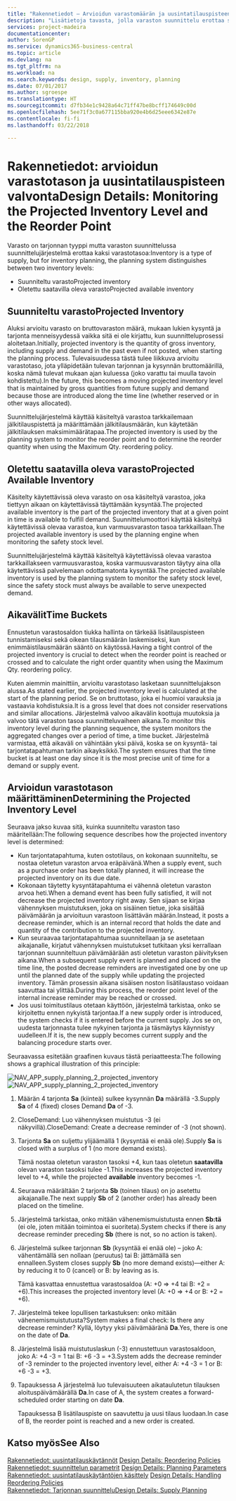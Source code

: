 ```yaml
---
title: "Rakennetiedot – Arvioidun varastomäärän ja uusintatilauspisteen valvonta | Microsoft Docs"
description: "Lisätietoja tavasta, jolla varaston suunnittelu erottaa suunnitellun varaston ja suunnitellun saatavilla olevan varastomäärän."
services: project-madeira
documentationcenter: 
author: SorenGP
ms.service: dynamics365-business-central
ms.topic: article
ms.devlang: na
ms.tgt_pltfrm: na
ms.workload: na
ms.search.keywords: design, supply, inventory, planning
ms.date: 07/01/2017
ms.author: sgroespe
ms.translationtype: HT
ms.sourcegitcommit: d7fb34e1c9428a64c71ff47be8bcff174649c00d
ms.openlocfilehash: 5ee71f3c0a677115bba920e4b6d25eee6342e87e
ms.contentlocale: fi-fi
ms.lasthandoff: 03/22/2018

---
```

# <a name="design-details-monitoring-the-projected-inventory-level-and-the-reorder-point"></a><span data-ttu-id="25d06-103">Rakennetiedot: arvioidun varastotason ja uusintatilauspisteen valvonta</span><span class="sxs-lookup"><span data-stu-id="25d06-103">Design Details: Monitoring the Projected Inventory Level and the Reorder Point</span></span>
<span data-ttu-id="25d06-104">Varasto on tarjonnan tyyppi mutta varaston suunnittelussa suunnittelujärjestelmä erottaa kaksi varastotasoa:</span><span class="sxs-lookup"><span data-stu-id="25d06-104">Inventory is a type of supply, but for inventory planning, the planning system distinguishes between two inventory levels:</span></span>  

* <span data-ttu-id="25d06-105">Suunniteltu varasto</span><span class="sxs-lookup"><span data-stu-id="25d06-105">Projected inventory</span></span>  
* <span data-ttu-id="25d06-106">Oletettu saatavilla oleva varasto</span><span class="sxs-lookup"><span data-stu-id="25d06-106">Projected available inventory</span></span>  

## <a name="projected-inventory"></a><span data-ttu-id="25d06-107">Suunniteltu varasto</span><span class="sxs-lookup"><span data-stu-id="25d06-107">Projected Inventory</span></span>  
<span data-ttu-id="25d06-108">Aluksi arvioitu varasto on bruttovaraston määrä, mukaan lukien kysyntä ja tarjonta menneisyydessä vaikka sitä ei ole kirjattu, kun suunnitteluprosessi aloitetaan.</span><span class="sxs-lookup"><span data-stu-id="25d06-108">Initially, projected inventory is the quantity of gross inventory, including supply and demand in the past even if not posted, when starting the planning process.</span></span> <span data-ttu-id="25d06-109">Tulevaisuudessa tästä tulee liikkuva arvioitu varastotaso, jota ylläpidetään tulevan tarjonnan ja kysynnän bruttomäärillä, koska nämä tulevat mukaan ajan kuluessa (joko varattu tai muulla tavoin kohdistettu).</span><span class="sxs-lookup"><span data-stu-id="25d06-109">In the future, this becomes a moving projected inventory level that is maintained by gross quantities from future supply and demand because those are introduced along the time line (whether reserved or in other ways allocated).</span></span>  

<span data-ttu-id="25d06-110">Suunnittelujärjestelmä käyttää käsiteltyä varastoa tarkkailemaan jälkitilauspistettä ja määrittämään jälkitilausmäärän, kun käytetään jälkitilauksen maksimimäärätapaa.</span><span class="sxs-lookup"><span data-stu-id="25d06-110">The projected inventory is used by the planning system to monitor the reorder point and to determine the reorder quantity when using the Maximum Qty. reordering policy.</span></span>  

## <a name="projected-available-inventory"></a><span data-ttu-id="25d06-111">Oletettu saatavilla oleva varasto</span><span class="sxs-lookup"><span data-stu-id="25d06-111">Projected Available Inventory</span></span>  
<span data-ttu-id="25d06-112">Käsitelty käytettävissä oleva varasto on osa käsiteltyä varastoa, joka tiettyyn aikaan on käytettävissä täyttämään kysyntää.</span><span class="sxs-lookup"><span data-stu-id="25d06-112">The projected available inventory is the part of the projected inventory that at a given point in time is available to fulfill demand.</span></span> <span data-ttu-id="25d06-113">Suunnittelumoottori käyttää käsiteltyä käytettävissä olevaa varastoa, kun varmuusvaraston tasoa tarkkaillaan.</span><span class="sxs-lookup"><span data-stu-id="25d06-113">The projected available inventory is used by the planning engine when monitoring the safety stock level.</span></span>  

<span data-ttu-id="25d06-114">Suunnittelujärjestelmä käyttää käsiteltyä käytettävissä olevaa varastoa tarkkaillakseen varmuusvarastoa, koska varmuusvaraston täytyy aina olla käytettävissä palvelemaan odottamatonta kysyntää.</span><span class="sxs-lookup"><span data-stu-id="25d06-114">The projected available inventory is used by the planning system to monitor the safety stock level, since the safety stock must always be available to serve unexpected demand.</span></span>  

## <a name="time-buckets"></a><span data-ttu-id="25d06-115">Aikavälit</span><span class="sxs-lookup"><span data-stu-id="25d06-115">Time Buckets</span></span>  
<span data-ttu-id="25d06-116">Ennustetun varastosaldon tiukka hallinta on tärkeää lisätilauspisteen tunnistamiseksi sekä oikean tilausmäärän laskemiseksi, kun enimmäistilausmäärän sääntö on käytössä.</span><span class="sxs-lookup"><span data-stu-id="25d06-116">Having a tight control of the projected inventory is crucial to detect when the reorder point is reached or crossed and to calculate the right order quantity when using the Maximum Qty. reordering policy.</span></span>  

<span data-ttu-id="25d06-117">Kuten aiemmin mainittiin, arvioitu varastotaso lasketaan suunnittelujakson alussa.</span><span class="sxs-lookup"><span data-stu-id="25d06-117">As stated earlier, the projected inventory level is calculated at the start of the planning period.</span></span> <span data-ttu-id="25d06-118">Se on bruttotaso, joka ei huomioi varauksia ja vastaavia kohdistuksia.</span><span class="sxs-lookup"><span data-stu-id="25d06-118">It is a gross level that does not consider reservations and similar allocations.</span></span> <span data-ttu-id="25d06-119">Järjestelmä valvoo aikavälin koottuja muutoksia ja valvoo tätä varaston tasoa suunnitteluvaiheen aikana.</span><span class="sxs-lookup"><span data-stu-id="25d06-119">To monitor this inventory level during the planning sequence, the system monitors the aggregated changes over a period of time, a time bucket.</span></span> <span data-ttu-id="25d06-120">Järjestelmä varmistaa, että aikaväli on vähintään yksi päivä, koska se on kysyntä- tai tarjontatapahtuman tarkin aikayksikkö.</span><span class="sxs-lookup"><span data-stu-id="25d06-120">The system ensures that the time bucket is at least one day since it is the most precise unit of time for a demand or supply event.</span></span>  

## <a name="determining-the-projected-inventory-level"></a><span data-ttu-id="25d06-121">Arvioidun varastotason määrittäminen</span><span class="sxs-lookup"><span data-stu-id="25d06-121">Determining the Projected Inventory Level</span></span>  
<span data-ttu-id="25d06-122">Seuraava jakso kuvaa sitä, kuinka suunniteltu varaston taso määritellään:</span><span class="sxs-lookup"><span data-stu-id="25d06-122">The following sequence describes how the projected inventory level is determined:</span></span>  

* <span data-ttu-id="25d06-123">Kun tarjontatapahtuma, kuten ostotilaus, on kokonaan suunniteltu, se nostaa oletetun varaston arvoa eräpäivänä.</span><span class="sxs-lookup"><span data-stu-id="25d06-123">When a supply event, such as a purchase order has been totally planned, it will increase the projected inventory on its due date.</span></span>  
* <span data-ttu-id="25d06-124">Kokonaan täytetty kysyntätapahtuma ei vähennä oletetun varaston arvoa heti.</span><span class="sxs-lookup"><span data-stu-id="25d06-124">When a demand event has been fully satisfied, it will not decrease the projected inventory right away.</span></span> <span data-ttu-id="25d06-125">Sen sijaan se kirjaa vähennyksen muistutuksen, joka on sisäinen tietue, joka sisältää päivämäärän ja arvioituun varastoon lisättävän määrän.</span><span class="sxs-lookup"><span data-stu-id="25d06-125">Instead, it posts a decrease reminder, which is an internal record that holds the date and quantity of the contribution to the projected inventory.</span></span>  
* <span data-ttu-id="25d06-126">Kun seuraavaa tarjontatapahtumaa suunnitellaan ja se asetetaan aikajanalle, kirjatut vähennyksen muistutukset tutkitaan yksi kerrallaan tarjonnan suunniteltuun päivämäärään asti oletetun varaston päivityksen aikana.</span><span class="sxs-lookup"><span data-stu-id="25d06-126">When a subsequent supply event is planned and placed on the time line, the posted decrease reminders are investigated one by one up until the planned date of the supply while updating the projected inventory.</span></span> <span data-ttu-id="25d06-127">Tämän prosessin aikana sisäisen noston lisätilaustaso voidaan saavuttaa tai ylittää.</span><span class="sxs-lookup"><span data-stu-id="25d06-127">During this process, the reorder point level of the internal increase reminder may be reached or crossed.</span></span>  
* <span data-ttu-id="25d06-128">Jos uusi toimitustilaus otetaan käyttöön, järjestelmä tarkistaa, onko se kirjoitettu ennen nykyistä tarjontaa.</span><span class="sxs-lookup"><span data-stu-id="25d06-128">If a new supply order is introduced, the system checks if it is entered before the current supply.</span></span> <span data-ttu-id="25d06-129">Jos se on, uudesta tarjonnasta tulee nykyinen tarjonta ja täsmäytys käynnistyy uudelleen.</span><span class="sxs-lookup"><span data-stu-id="25d06-129">If it is, the new supply becomes current supply and the balancing procedure starts over.</span></span>  

<span data-ttu-id="25d06-130">Seuraavassa esitetään graafinen kuvaus tästä periaatteesta:</span><span class="sxs-lookup"><span data-stu-id="25d06-130">The following shows a graphical illustration of this principle:</span></span>  

<span data-ttu-id="25d06-131">![](media/nav_app_supply_planning_2_projected_inventory.png "NAV_APP_supply_planning_2_projected_inventory")</span><span class="sxs-lookup"><span data-stu-id="25d06-131">![](media/nav_app_supply_planning_2_projected_inventory.png "NAV_APP_supply_planning_2_projected_inventory")</span></span>  

1. <span data-ttu-id="25d06-132">Määrän 4 tarjonta **Sa** (kiinteä) sulkee kysynnän **Da** määrällä -3.</span><span class="sxs-lookup"><span data-stu-id="25d06-132">Supply **Sa** of 4 (fixed) closes Demand **Da** of -3.</span></span>  
2. <span data-ttu-id="25d06-133">CloseDemand: Luo vähennyksen muistutus -3 (ei näkyvillä).</span><span class="sxs-lookup"><span data-stu-id="25d06-133">CloseDemand: Create a decrease reminder of -3 (not shown).</span></span>  
3. <span data-ttu-id="25d06-134">Tarjonta **Sa** on suljettu ylijäämällä 1 (kysyntää ei enää ole).</span><span class="sxs-lookup"><span data-stu-id="25d06-134">Supply **Sa** is closed with a surplus of 1 (no more demand exists).</span></span>  

     <span data-ttu-id="25d06-135">Tämä nostaa oletetun varaston tasoksi +4, kun taas oletetun **saatavilla** olevan varaston tasoksi tulee -1.</span><span class="sxs-lookup"><span data-stu-id="25d06-135">This increases the projected inventory level to +4, while the projected **available** inventory becomes -1.</span></span>  

4. <span data-ttu-id="25d06-136">Seuraava määrältään 2 tarjonta **Sb** (toinen tilaus) on jo asetettu aikajanalle.</span><span class="sxs-lookup"><span data-stu-id="25d06-136">The next supply **Sb** of 2 (another order) has already been placed on the timeline.</span></span>  
5. <span data-ttu-id="25d06-137">Järjestelmä tarkistaa, onko mitään vähenemismuistutusta ennen **Sb:tä** (ei ole, joten mitään toimintoa ei suoriteta).</span><span class="sxs-lookup"><span data-stu-id="25d06-137">System checks if there is any decrease reminder preceding **Sb** (there is not, so no action is taken).</span></span>  
6. <span data-ttu-id="25d06-138">Järjestelmä sulkee tarjonnan **Sb** (kysyntää ei enää ole) – joko A: vähentämällä sen nollaan (peruutus) tai B: jättämällä sen ennalleen.</span><span class="sxs-lookup"><span data-stu-id="25d06-138">System closes supply **Sb** (no more demand exists)—either A: by reducing it to 0 (cancel) or B: by leaving as is.</span></span>  

     <span data-ttu-id="25d06-139">Tämä kasvattaa ennustettua varastosaldoa (A: +0 => +4 tai B: +2 = +6).</span><span class="sxs-lookup"><span data-stu-id="25d06-139">This increases the projected inventory level (A: +0 => +4 or B: +2 = +6).</span></span>  

7. <span data-ttu-id="25d06-140">Järjestelmä tekee lopullisen tarkastuksen: onko mitään vähenemismuistutusta?</span><span class="sxs-lookup"><span data-stu-id="25d06-140">System makes a final check: Is there any decrease reminder?</span></span> <span data-ttu-id="25d06-141">Kyllä, löytyy yksi päivämääränä **Da**.</span><span class="sxs-lookup"><span data-stu-id="25d06-141">Yes, there is one on the date of **Da**.</span></span>  
8. <span data-ttu-id="25d06-142">Järjestelmä lisää muistutuslaskun (-3) ennustettuun varastosaldoon, joko A: +4 -3 = 1 tai B: +6 -3 = +3.</span><span class="sxs-lookup"><span data-stu-id="25d06-142">System adds the decrease reminder of -3 reminder to the projected inventory level, either A: +4 -3 = 1 or B: +6 -3 = +3.</span></span>  
9. <span data-ttu-id="25d06-143">Tapauksessa A järjestelmä luo tulevaisuuteen aikataulutetun tilauksen aloituspäivämäärällä **Da**.</span><span class="sxs-lookup"><span data-stu-id="25d06-143">In case of A, the system creates a forward-scheduled order starting on date **Da**.</span></span>  

     <span data-ttu-id="25d06-144">Tapauksessa B lisätilauspiste on saavutettu ja uusi tilaus luodaan.</span><span class="sxs-lookup"><span data-stu-id="25d06-144">In case of B, the reorder point is reached and a new order is created.</span></span>  

## <a name="see-also"></a><span data-ttu-id="25d06-145">Katso myös</span><span class="sxs-lookup"><span data-stu-id="25d06-145">See Also</span></span>  
<span data-ttu-id="25d06-146">[Rakennetiedot: uusintatilauskäytännöt](design-details-reordering-policies.md) </span><span class="sxs-lookup"><span data-stu-id="25d06-146">[Design Details: Reordering Policies](design-details-reordering-policies.md) </span></span>  
<span data-ttu-id="25d06-147">[Rakennetiedot: suunnittelun parametrit](design-details-planning-parameters.md) </span><span class="sxs-lookup"><span data-stu-id="25d06-147">[Design Details: Planning Parameters](design-details-planning-parameters.md) </span></span>  
<span data-ttu-id="25d06-148">[Rakennetiedot: uusintatilauskäytäntöjen käsittely](design-details-handling-reordering-policies.md) </span><span class="sxs-lookup"><span data-stu-id="25d06-148">[Design Details: Handling Reordering Policies](design-details-handling-reordering-policies.md) </span></span>  
[<span data-ttu-id="25d06-149">Rakennetiedot: Tarjonnan suunnittelu</span><span class="sxs-lookup"><span data-stu-id="25d06-149">Design Details: Supply Planning</span></span>](design-details-supply-planning.md)

